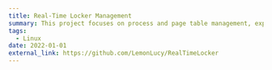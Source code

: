 ```yaml
---
title: Real-Time Locker Management
summary: This project focuses on process and page table management, explaining how to handle page faults and map pages to physical memory. Key functionalities include loading process-specific page tables, printing page tables, executing the page fault handler, and simulating page references for each process. The project aims to implement efficient memory management and ensure the validity of page tables through systematic checks.
tags:
  - Linux
date: 2022-01-01
external_link: https://github.com/LemonLucy/RealTimeLocker
---
```

